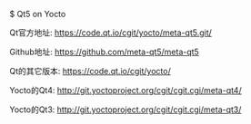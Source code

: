 $ Qt5 on Yocto

Qt官方地址: https://code.qt.io/cgit/yocto/meta-qt5.git/

Github地址: https://github.com/meta-qt5/meta-qt5

Qt的其它版本: https://code.qt.io/cgit/yocto/

Yocto的Qt4: http://git.yoctoproject.org/cgit/cgit.cgi/meta-qt4/

Yocto的Qt3: http://git.yoctoproject.org/cgit/cgit.cgi/meta-qt3/